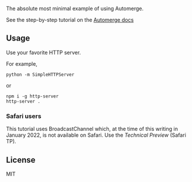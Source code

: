 The absolute most minimal example of using Automerge.

See the step-by-step tutorial on the [Automerge docs](https://automerge.github.io/docs/docs/tutorial/introduction)

## Usage
Use your favorite HTTP server.

For example,
```
python -m SimpleHTTPServer
```

or

```
npm i -g http-server
http-server .
```

### Safari users

This tutorial uses BroadcastChannel which, at the time of this writing in January 2022, is not available on Safari. Use the _Technical Preview_ (Safari TP).

## License

MIT
